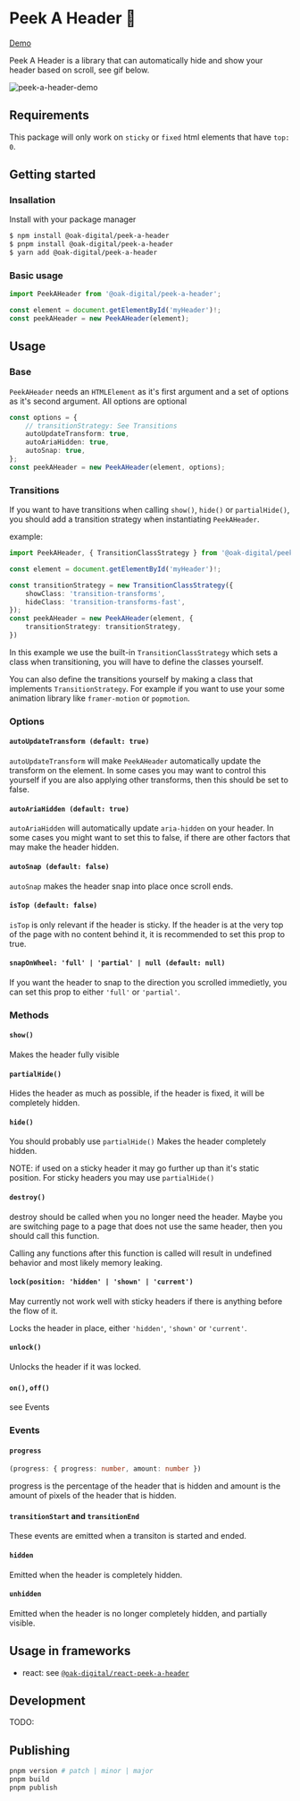 # Peek A Header 👻

[Demo](https://oak-digital.github.io/peek-a-header/)

Peek A Header is a library that can automatically hide and show your header based on scroll, see gif below.

![peek-a-header-demo](https://github.com/Oak-Digital/peek-a-header/assets/1552267/8546fa51-70c2-4e9b-ac9d-5f19f3a24e9a)

## Requirements

This package will only work on `sticky` or `fixed` html elements that have `top: 0`.

## Getting started

### Insallation

Install with your package manager

```bash
$ npm install @oak-digital/peek-a-header
$ pnpm install @oak-digital/peek-a-header
$ yarn add @oak-digital/peek-a-header
```

### Basic usage

```typescript
import PeekAHeader from '@oak-digital/peek-a-header';

const element = document.getElementById('myHeader')!;
const peekAHeader = new PeekAHeader(element);
```

## Usage

### Base

`PeekAHeader` needs an `HTMLElement` as it's first argument and a set of options as it's second argument. All options are optional

```typescript
const options = {
    // transitionStrategy: See Transitions
    autoUpdateTransform: true,
    autoAriaHidden: true,
    autoSnap: true,
};
const peekAHeader = new PeekAHeader(element, options);
```


### Transitions

If you want to have transitions when calling `show()`, `hide()` or `partialHide()`, you should add a transition strategy when instantiating `PeekAHeader`.

example:

```typescript
import PeekAHeader, { TransitionClassStrategy } from '@oak-digital/peek-a-header';

const element = document.getElementById('myHeader')!;

const transitionStrategy = new TransitionClassStrategy({
    showClass: 'transition-transforms',
    hideClass: 'transition-transforms-fast',
});
const peekAHeader = new PeekAHeader(element, {
    transitionStrategy: transitionStrategy,
})
```

In this example we use the built-in `TransitionClassStrategy` which sets a class when transitioning, you will have to define the classes yourself.

You can also define the transitions yourself by making a class that implements `TransitionStrategy`. For example if you want to use your some animation library like `framer-motion` or `popmotion`.

### Options

#### `autoUpdateTransform (default: true)`

`autoUpdateTransform` will make `PeekAHeader` automatically update the transform on the element.
In some cases you may want to control this yourself if you are also applying other transforms, then this should be set to false.

#### `autoAriaHidden (default: true)`

`autoAriaHidden` will automatically update `aria-hidden` on your header. In some cases you might want to set this to false, if there are other factors that may make the header hidden.

#### `autoSnap (default: false)`

`autoSnap` makes the header snap into place once scroll ends.

#### `isTop (default: false)`

`isTop` is only relevant if the header is sticky.
If the header is at the very top of the page with no content behind it, it is recommended to set this prop to true.

#### `snapOnWheel: 'full' | 'partial' | null (default: null)`

If you want the header to snap to the direction you scrolled immedietly, you can set this prop to either `'full'` or `'partial'`.

### Methods

#### `show()`

Makes the header fully visible

#### `partialHide()`

Hides the header as much as possible, if the header is fixed, it will be completely hidden.

#### `hide()`

You should probably use `partialHide()`
Makes the header completely hidden.

NOTE: if used on a sticky header it may go further up than it's static position. For sticky headers you may use `partialHide()`

#### `destroy()`

destroy should be called when you no longer need the header. Maybe you are switching page to a page that does not use the same header, then you should call this function.

Calling any functions after this function is called will result in undefined behavior and most likely memory leaking.

#### `lock(position: 'hidden' | 'shown' | 'current')`

May currently not work well with sticky headers if there is anything before the flow of it.

Locks the header in place, either `'hidden'`, `'shown'` or `'current'`.

#### `unlock()`

Unlocks the header if it was locked.

#### `on()`, `off()`

see Events

### Events

#### `progress`

```typescript
(progress: { progress: number, amount: number })
```

progress is the percentage of the header that is hidden and amount is the amount of pixels of the header that is hidden.

#### `transitionStart` and `transitionEnd`

These events are emitted when a transiton is started and ended.

#### `hidden`

Emitted when the header is completely hidden.

#### `unhidden`

Emitted when the header is no longer completely hidden, and partially visible.

## Usage in frameworks

* react: see [`@oak-digital/react-peek-a-header`](https://github.com/Oak-Digital/react-peek-a-header)

## Development

TODO:

## Publishing

```bash
pnpm version # patch | minor | major
pnpm build
pnpm publish
```
